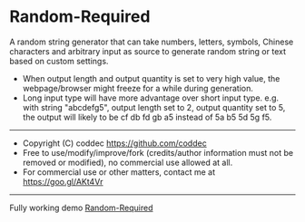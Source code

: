 # Random-Required

A random string generator that can take numbers, letters, symbols, Chinese characters and arbitrary input as source to generate random string or text based on custom settings.

- When output length and output quantity is set to very high value, the webpage/browser might freeze for a while during generation.
- Long input type will have more advantage over short input type. e.g. with string "abcdefg5", output length set to 2, output quantity set to 5, the output will likely to be cf db fd gb a5 instead of 5a b5 5d 5g f5.


---------------------------------------------------------------------------------------------------------------
-  Copyright (C) coddec https://github.com/coddec
-  Free to use/modify/improve/fork (credits/author information must not be removed or modified), no commercial use allowed at all.
-  For commercial use or other matters, contact me at https://goo.gl/AKt4Vr
---------------------------------------------------------------------------------------------------------------


Fully working demo [Random-Required](https://coddec.github.io/Random-Required/)
